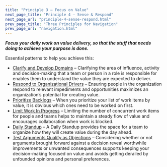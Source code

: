 ```yaml
---
title: "Principle 3 – Focus on Value"
next_page_title: "Principle 4 – Sense & Respond"
next_page_url: "principle-4-sense-respond.html"
prev_page_title: "Three Principles for Navigation"
prev_page_url: "navigation.html"
---
```




**_Focus your daily work on value delivery, so that the stuff that needs doing to achieve your purpose is done._**

Essential patterns to help you achieve this:

-   [Clarify and Develop Domains](clarify-and-develop-domains.html) – Clarifying the area of influence, activity and decision-making that a team or person in a role is responsible for enables them to understand the value they are expected to deliver.
-   [Respond to Organizational Drivers](respond-to-organizational-drivers.html) – Ensuring people in the organization respond to relevant impediments and opportunities maximizes an organization’s potential for creating value.
-   [Prioritize Backlogs](prioritize-backlogs.html) – When you prioritize your list of work items by value, it is obvious which ones need to be worked on first. 
-   [Limit Work In Progress](limit-work-in-progress.html) – Limiting the number of concurrent work items for people and teams helps to maintain a steady flow of value and encourages collaboration when work is blocked.
-   [Daily Standup](daily-standup.html) – A Daily Standup provides the space for a team to organize how they will create value during the day ahead.
-   [Test Arguments Qualify as Objections](test-arguments-qualify-as-objections.html) – Considering whether or not arguments brought forward against a decision reveal worthwhile improvements or unwanted consequences supports keeping your decision-making focused on value and avoids getting derailed by unfounded opinions and personal preferences.

